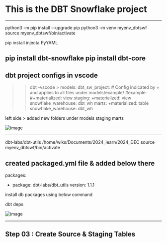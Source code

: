 # This is the DBT Snowflake project 

--------------------------------------------------------------------------------------------------------------
python3 -m pip install --upgrade pip
python3 -m venv myenv_dbtswf 
source myenv_dbtswf/bin/activate

pip install injecta PyYAML

pip install dbt-snowflake
pip install dbt-core
----------------------------------------------------------------------------------------------------------------
## dbt project configs in vscode 
>> dbt -vscode > 
models:
  dbt_sw_project:
    # Config indicated by + and applies to all files under models/example/
    #example:
      #+materialized: view
    staging:
      +materialized: view
      snowflake_warehouse: dbt_wh
    marts: 
      +materialized: table
      snowflake_warehouse: dbt_wh
    
>>>
left side > added new folders under models 
staging 
marts 

![image](https://github.com/user-attachments/assets/1365dce3-f8b3-4bdf-b8d1-2d44506bb729)

-------------------------------------------------------------------------------------------------------------------
dbt-labs/dbt-utils
/home/wiks/Documents/2024_learn/2024_DEC
source myenv_dbtswf/bin/activate

## created packaged.yml file & added below there 
packages:
  - package: dbt-labs/dbt_utils
    version: 1.1.1

install db packages using below command

dbt deps

![image](https://github.com/user-attachments/assets/c43d6baa-e9ad-4acc-a3fc-6cb82baf9e0d)

--------------------------------------------------------------------------------------------------------------------
## Step 03 : Create Source & Staging Tables 
